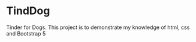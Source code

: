# TindDog
Tinder for Dogs.
This project is to demonstrate my knowledge of html, css and Bootstrap 5
